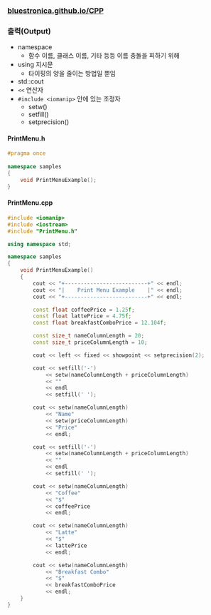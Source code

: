 ### [bluestronica.github.io/CPP](https://bluestronica.github.io/CPP)

### 출력(Output)
- namespace
    - 함수 이름, 클래스 이름, 기타 등등 이름 충돌을 피하기 위해
- using 지시문
    - 타이핑의 양을 줄이는 방법일 뿐임
- std::cout
- `<<` 연산자
- `#include <iomanip>` 안에 있는 조정자
    - setw()
    - setfill()
    - setprecision() 

#### PrintMenu.h
```C++
#pragma once 
 
namespace samples 
{ 
	void PrintMenuExample(); 
} 
``` 

#### PrintMenu.cpp 
```C++
#include <iomanip>
#include <iostream>
#include "PrintMenu.h"

using namespace std;

namespace samples
{
	void PrintMenuExample()
	{
		cout << "+--------------------------+" << endl;
		cout << "|    Print Menu Example    |" << endl;
		cout << "+--------------------------+" << endl;

		const float coffeePrice = 1.25f;
		const float lattePrice = 4.75f;
		const float breakfastComboPrice = 12.104f;

		const size_t nameColumnLength = 20;
		const size_t priceColumnLength = 10;

		cout << left << fixed << showpoint << setprecision(2);

		cout << setfill('-')
			<< setw(nameColumnLength + priceColumnLength)
			<< ""
			<< endl 
			<< setfill(' ');

		cout << setw(nameColumnLength)
			<< "Name"
			<< setw(priceColumnLength) 
			<< "Price" 
			<< endl;

		cout << setfill('-')
			<< setw(nameColumnLength + priceColumnLength)
			<< ""
			<< endl
			<< setfill(' ');

		cout << setw(nameColumnLength)
			<< "Coffee"
			<< "$"
			<< coffeePrice
			<< endl;

		cout << setw(nameColumnLength)
			<< "Latte"
			<< "$"
			<< lattePrice
			<< endl;

		cout << setw(nameColumnLength)
			<< "Breakfast Combo"
			<< "$"
			<< breakfastComboPrice
			<< endl;
	}
}
```